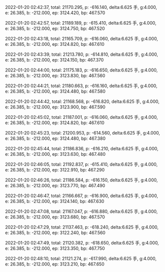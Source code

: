2022-01-20 02:42:37, total: 21170.295, p: -616.140, delta:6.625 手, g:4.000, e: 26.385, b: -212.000, ep: 3124.420, bp: 467.570

2022-01-20 02:42:57, total: 21189.189, p: -615.410, delta:6.625 手, g:4.000, e: 26.385, b: -212.000, ep: 3124.750, bp: 467.520

2022-01-20 02:43:18, total: 21165.709, p: -616.060, delta:6.625 手, g:4.000, e: 26.385, b: -212.000, ep: 3124.820, bp: 467.610

2022-01-20 02:43:39, total: 21213.780, p: -614.810, delta:6.625 手, g:4.000, e: 26.385, b: -212.000, ep: 3124.150, bp: 467.370

2022-01-20 02:44:00, total: 21175.183, p: -616.650, delta:6.625 手, g:4.000, e: 26.385, b: -212.000, ep: 3123.830, bp: 467.560

2022-01-20 02:44:21, total: 21180.663, p: -616.160, delta:6.625 手, g:4.000, e: 26.385, b: -212.000, ep: 3124.480, bp: 467.580

2022-01-20 02:44:42, total: 21168.568, p: -616.820, delta:6.625 手, g:4.000, e: 26.385, b: -212.000, ep: 3123.900, bp: 467.590

2022-01-20 02:45:02, total: 21187.001, p: -616.060, delta:6.625 手, g:4.000, e: 26.385, b: -212.000, ep: 3124.820, bp: 467.610

2022-01-20 02:45:23, total: 21200.953, p: -614.560, delta:6.625 手, g:4.000, e: 26.385, b: -212.000, ep: 3124.480, bp: 467.380

2022-01-20 02:45:44, total: 21186.836, p: -616.210, delta:6.625 手, g:4.000, e: 26.385, b: -212.000, ep: 3123.630, bp: 467.480

2022-01-20 02:46:05, total: 21192.837, p: -615.410, delta:6.625 手, g:4.000, e: 26.385, b: -212.000, ep: 3122.910, bp: 467.290

2022-01-20 02:46:26, total: 21186.584, p: -616.150, delta:6.625 手, g:4.000, e: 26.385, b: -212.000, ep: 3123.770, bp: 467.490

2022-01-20 02:46:47, total: 21166.667, p: -616.900, delta:6.625 手, g:4.000, e: 26.385, b: -212.000, ep: 3124.140, bp: 467.630

2022-01-20 02:47:08, total: 21167.047, p: -616.880, delta:6.625 手, g:4.000, e: 26.385, b: -212.000, ep: 3123.680, bp: 467.570

2022-01-20 02:47:29, total: 21137.463, p: -618.240, delta:6.625 手, g:4.000, e: 26.385, b: -212.000, ep: 3122.240, bp: 467.560

2022-01-20 02:47:49, total: 21120.382, p: -618.650, delta:6.625 手, g:4.000, e: 26.385, b: -212.000, ep: 3123.350, bp: 467.750

2022-01-20 02:48:10, total: 21121.274, p: -617.990, delta:6.625 手, g:4.000, e: 26.385, b: -212.000, ep: 3123.210, bp: 467.650